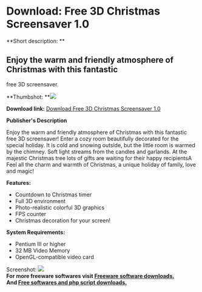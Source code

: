 # Download: Free 3D Christmas Screensaver 1.0

**Short description: **

## Enjoy the warm and friendly atmosphere of Christmas with this fantastic
free 3D screensaver.

  
**Thumbshot: **![](http://www.freewarefiles.com/screenshot/3dsvrxmastree08_md.jpg)   
  
**Download link:** [Download Free 3D Christmas Screensaver 1.0](http://freesoftwares.boysofts.com/Free-3D-Christmas-Screensaver_program_45771.html)  
  

**Publisher's Description**  
  

Enjoy the warm and friendly atmosphere of Christmas with this fantastic free
3D screensaver! Enter a cozy room beautifully decorated for the special
holiday. It is cold and snowing outside, but the little room is warmed by the
chimney. Soft light streams from the candles and garlands. At the majestic
Christmas tree lots of gifts are waiting for their happy recipientsA Feel all
the charm and warmth of Christmas, a unique holiday of family, love and magic!

**Features:**

  * Countdown to Christmas timer 
  * Full 3D environment 
  * Photo-realistic colorful 3D graphics 
  * FPS counter 
  * Christmas decoration for your screen! 

**System Requirements:**

  * Pentium III or higher 
  * 32 MB Video Memory 
  * OpenGL-compatible video card 

  
  
Screenshot: ![](http://www.freewarefiles.com/screenshot/3dsvrxmastree08.jpg)  
**For more freeware softwares visit [Freeware software downloads.](http://freesoftwares.boysofts.com/)**   
**And [Free softwares and php script downloads.](http://www.boysofts.com/)**

